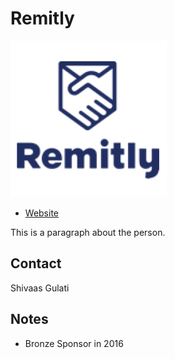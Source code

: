 
# Remitly
![image](images/remitly.png)

* [Website](http://www.remitly.com/) 

This is a paragraph about the person.

## Contact

Shivaas Gulati

## Notes

* Bronze Sponsor in 2016

